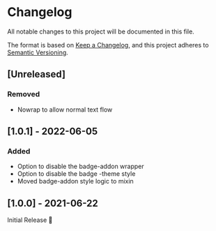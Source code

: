# Changelog
All notable changes to this project will be documented in this file.

The format is based on [Keep a Changelog](https://keepachangelog.com/en/1.0.0/),
and this project adheres to [Semantic Versioning](https://semver.org/spec/v2.0.0.html).

## [Unreleased]

### Removed
- Nowrap to allow normal text flow

## [1.0.1] - 2022-06-05
### Added
- Option to disable the badge-addon wrapper
- Option to disable the badge -theme style
- Moved badge-addon style logic to mixin

## [1.0.0] - 2021-06-22
Initial Release 🎉
